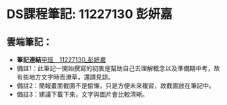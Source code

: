 # DS課程筆記: 11227130 彭妍嘉
## 雲端筆記：
- **筆記連結**[甲班＿11227130_彭妍嘉](https://drive.google.com/file/d/1nuhPWmbrxZMOzqn7tmQikszfnlSYuqwD/view?usp=sharing)
- 備註1：此筆記一開始撰寫的初衷是幫助自己去理解概念以及準備期中考，故有些地方文字時而潦草，還請見諒。
- 備註2：簡報畫面截圖不是偷懶，只是方便未來複習，故截圖放在筆記中。
- 備註3：建議下載下來，文字與圖片會比較清晰。
